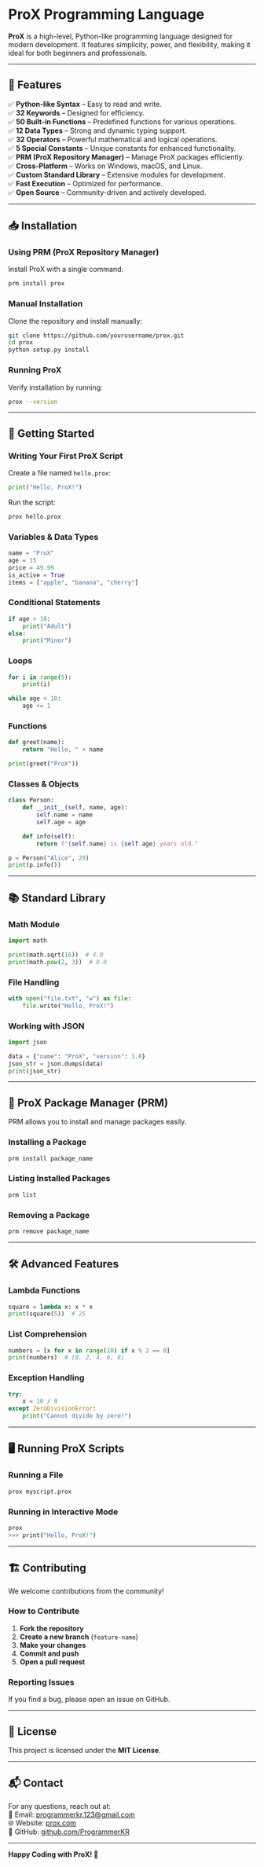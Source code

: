# ProX Programming Language  

**ProX** is a high-level, Python-like programming language designed for modern development. It features simplicity, power, and flexibility, making it ideal for both beginners and professionals.  

---

## 🌟 Features  

✅ **Python-like Syntax** – Easy to read and write.  
✅ **32 Keywords** – Designed for efficiency.  
✅ **50 Built-in Functions** – Predefined functions for various operations.  
✅ **12 Data Types** – Strong and dynamic typing support.  
✅ **32 Operators** – Powerful mathematical and logical operations.  
✅ **5 Special Constants** – Unique constants for enhanced functionality.  
✅ **PRM (ProX Repository Manager)** – Manage ProX packages efficiently.  
✅ **Cross-Platform** – Works on Windows, macOS, and Linux.  
✅ **Custom Standard Library** – Extensive modules for development.  
✅ **Fast Execution** – Optimized for performance.  
✅ **Open Source** – Community-driven and actively developed.  

---

## 📥 Installation  

### Using PRM (ProX Repository Manager)  
Install ProX with a single command:  
```sh
prm install prox
```

### Manual Installation  
Clone the repository and install manually:  
```sh
git clone https://github.com/yourusername/prox.git
cd prox
python setup.py install
```

### Running ProX  
Verify installation by running:  
```sh
prox --version
```

---

## 🚀 Getting Started  

### Writing Your First ProX Script  
Create a file named `hello.prox`:  
```python
print("Hello, ProX!")
```
Run the script:  
```sh
prox hello.prox
```

### Variables & Data Types  
```python
name = "ProX"
age = 15
price = 49.99
is_active = True
items = ["apple", "banana", "cherry"]
```

### Conditional Statements  
```python
if age > 18:
    print("Adult")
else:
    print("Minor")
```

### Loops  
```python
for i in range(5):
    print(i)

while age < 18:
    age += 1
```

### Functions  
```python
def greet(name):
    return "Hello, " + name

print(greet("ProX"))
```

### Classes & Objects  
```python
class Person:
    def __init__(self, name, age):
        self.name = name
        self.age = age

    def info(self):
        return f"{self.name} is {self.age} years old."

p = Person("Alice", 20)
print(p.info())
```

---

## 📚 Standard Library  

### Math Module  
```python
import math

print(math.sqrt(16))  # 4.0
print(math.pow(2, 3))  # 8.0
```

### File Handling  
```python
with open("file.txt", "w") as file:
    file.write("Hello, ProX!")
```

### Working with JSON  
```python
import json

data = {"name": "ProX", "version": 1.0}
json_str = json.dumps(data)
print(json_str)
```

---

## 🔌 ProX Package Manager (PRM)  

PRM allows you to install and manage packages easily.  

### Installing a Package  
```sh
prm install package_name
```

### Listing Installed Packages  
```sh
prm list
```

### Removing a Package  
```sh
prm remove package_name
```

---

## 🛠 Advanced Features  

### Lambda Functions  
```python
square = lambda x: x * x
print(square(5))  # 25
```

### List Comprehension  
```python
numbers = [x for x in range(10) if x % 2 == 0]
print(numbers)  # [0, 2, 4, 6, 8]
```

### Exception Handling  
```python
try:
    x = 10 / 0
except ZeroDivisionError:
    print("Cannot divide by zero!")
```

---

## 🖥️ Running ProX Scripts  

### Running a File  
```sh
prox myscript.prox
```

### Running in Interactive Mode  
```sh
prox
>>> print("Hello, ProX!")
```

---

## 🏗️ Contributing  

We welcome contributions from the community!  

### How to Contribute  
1. **Fork the repository**  
2. **Create a new branch** (`feature-name`)  
3. **Make your changes**  
4. **Commit and push**  
5. **Open a pull request**  

### Reporting Issues  
If you find a bug, please open an issue on GitHub.  

---

## 📜 License  

This project is licensed under the **MIT License**.  

---

## 📬 Contact  

For any questions, reach out at:  
📧 Email: [programmerkr.123@gmail.com](mailto:programmerkr.123@gmail.com)  
🌐 Website: [prox.com](https://prox.com)  
📌 GitHub: [github.com/ProgrammerKR](https://github.com/ProgrammerKR)  

---

**Happy Coding with ProX! 🎉**
